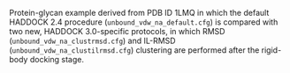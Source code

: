 Protein-glycan example derived from PDB ID 1LMQ in which the default HADDOCK 2.4 procedure (`unbound_vdw_na_default.cfg`) is compared with two new, HADDOCK 3.0-specific protocols, in which RMSD (`unbound_vdw_na_clustrmsd.cfg`) and IL-RMSD (`unbound_vdw_na_clustilrmsd.cfg`) clustering are performed after the rigid-body docking stage.

